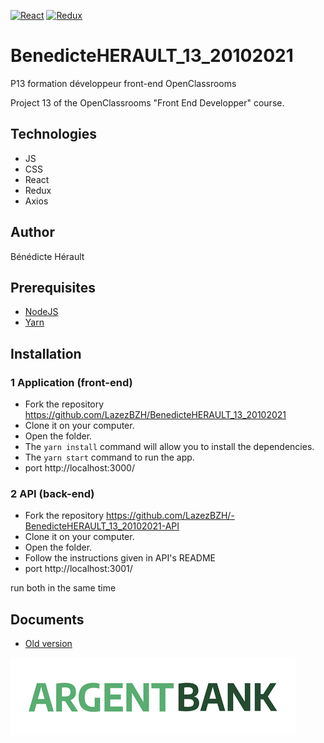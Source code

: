 [![React](https://img.shields.io/badge/React-20232A?style=for-the-badge&logo=react&logoColor=61DAFB)](https://dev.to/envoy_/150-badges-for-github-pnk) [![Redux](https://img.shields.io/badge/Redux-593D88?style=for-the-badge&logo=redux&logoColor=white)](https://dev.to/envoy_/150-badges-for-github-pnk)


# BenedicteHERAULT_13_20102021
P13 formation développeur front-end OpenClassrooms


Project 13 of the OpenClassrooms "Front End Developper" course. 
 

 
## Technologies
- JS
- CSS 
- React
- Redux
- Axios

## Author
Bénédicte Hérault


## Prerequisites
- [NodeJS](https://nodejs.org/en/)
- [Yarn](https://yarnpkg.com/) 

## Installation



### 1 Application (front-end)
- Fork the repository https://github.com/LazezBZH/BenedicteHERAULT_13_20102021
- Clone it on your computer.
- Open the folder.
- The `yarn install` command will allow you to install the dependencies.
- The `yarn start` command to run the app.
- port http://localhost:3000/

### 2 API (back-end)
- Fork the repository  https://github.com/LazezBZH/-BenedicteHERAULT_13_20102021-API
- Clone it on your computer.
- Open the folder.
- Follow the instructions given in API's README
- port http://localhost:3001/

run both in the same time

## Documents
- [Old version](https://github.com/LazezBZH/BenedicteHERAULT_13_20102021/tree/main/oldVersion) 


![logo](https://raw.githubusercontent.com/LazezBZH/BenedicteHERAULT_13_20102021/main/src/assets/argentBankLogo.png)

